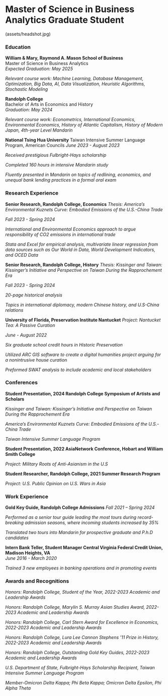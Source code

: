 # Master of Science in Business Analytics Graduate Student

(assets/headshot.jpg)

### Education
**William & Mary, Raymond A. Mason School of Business**  
Master of Science in Business Analytics  
*Expected Graduation: May 2025*

*Relevant course work: Machine Learning, Database Management, Optimization, Big Data, AI, Data Visualization, Heuristic Algorithms, Stochastic Modeling*

**Randolph College**  
Bachelor of Arts in Economics and History  
*Graduation: May 2024*

*Relevant course work: Econometrics, International Economics, Environmental Economics, History of Atlantic Capitalism, History of Modern Japan, 4th-year Level Mandarin*

**National Tsing Hua University**
Taiwan Intensive Summer Language Program, American Councils
*June 2023 - August 2023*

*Received prestigious Fulbright-Hays scholarship*

*Completed 160 hours in intensive Mandarin study*

*Fluently presented in Mandarin on topics of redlining, economics, and unequal bank lending practices in a formal oral exam*



### Research Experience
**Senior Research, Randolph College, Economics**
*Thesis: America’s Environmental Kuznets Curve: Embodied Emissions of the U.S.-China
 Trade*
 
 *Fall 2023 - Spring 2024*
 
 *International and Environmental Economics approach to argue responsibility of CO2
 emissions in international trade*
 
*Stata and Excel for empirical analysis, multivariate linear regression from data sources such as Our World in
 Data, World Development Indicators, and OCED Data*
 
 **Senior Research, Randolph College, History**
 *Thesis: Kissinger and Taiwan: Kissinger’s Initiative and Perspective on Taiwan During the
 Rapprochement Era*
 
*Fall 2023 - Spring 2024*

*20-page historical analysis*

*Topics in international diplomacy, modern Chinese history, and U.S-China relations*
 
**University of Florida, Preservation Institute Nantucket**
*Project: Nantucket Tea: A Passive Curation*

*June - August 2022*

*Six graduate school credit hours in Historic Preservation*

*Utilized ARC GIS software to create a digital humanities project arguing for a nonintrusive house curation*

*Preformed SWAT analysis to include academic and local stakeholders*

### Conferences
**Student Presentation, 2024 Randolph College Symposium of Artists and Scholars**

*Kissinger and Taiwan: Kissinger’s Initiative and Perspective on Taiwan During the
 Rapprochement Era*
 

 *America’s Environmental Kuznets Curve: Embodied Emissions of the U.S.-China
 Trade*
 

 *Taiwan Intensive Summer Language Program*
 
 
**Student Presentation, 2022 AsiaNetwork Conference, Hobart and William Smith College**

*Project: Military Roots of Anti-Asianism in the U.S*



**Student Researcher, Randolph College, 2021 Summer Research Program**

*Project: U.S. Public Opinion on U.S. Wars in Asia*


### Work Experience
**Gold Key Guide, Randolph College Admissions** 
*Fall 2021 – Spring 2024*

*Performed as a senior tour guide leading the most tours during record-breaking admission seasons, where incoming students increased by 35%*

*Translated two tours into Mandarin for prospective graduate and P.h.D candidates*

**Intern Bank Teller, Student Manager Central Virginia Federal Credit Union, Madison Heights, VA**	
*June 2016 - March 2020*

*Trained 3 new employees in banking operations and in promoting events*

### Awards and Recognitions
*Honors: Randolph College, Student of the Year, 2022-2023 Academic and Leadership Awards*

*Honors: Randolph College, Marylin S. Murray Asian Studies Award, 2022-2023 Academic and Leadership Awards*

*Honors: Randolph College, Carl Stern Award for Excellence in Economics, 2022-2023 Academic and Leadership Awards*

*Honors: Randolph College, Lura Lee Cannon Stephens ’11 Prize in History, 2022-2023 Academic and Leadership Awards*

*Honors: Randolph College, Outstanding Gold Key Guides, 2022-2023 Academic and Leadership Awards*

*U.S. Department of State, Fulbright-Hays Scholarship Recipient, Taiwan Intensive Summer Language Program*

*Member-Omicron Delta Kappa; Phi Beta Kappa; Omicron Delta Epsilon, Phi Alpha Theta*



 

